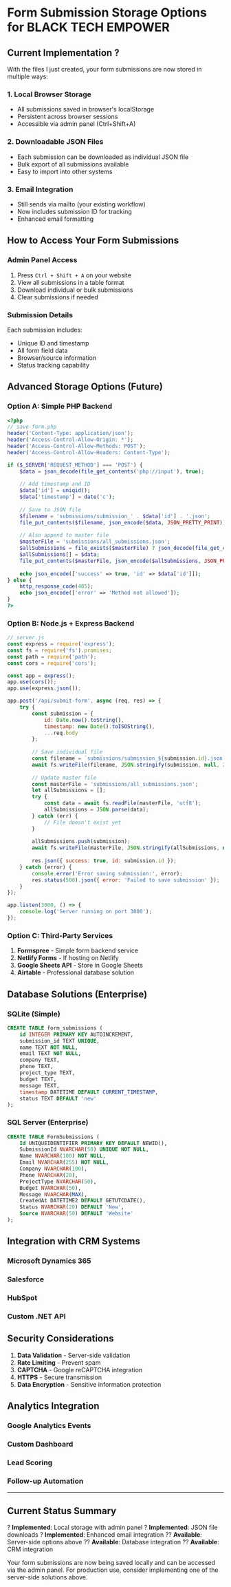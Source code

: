 # Form Submission Storage Options for BLACK TECH EMPOWER

## Current Implementation ?

With the files I just created, your form submissions are now stored in multiple ways:

### 1. **Local Browser Storage**
- All submissions saved in browser's localStorage
- Persistent across browser sessions
- Accessible via admin panel (Ctrl+Shift+A)

### 2. **Downloadable JSON Files**
- Each submission can be downloaded as individual JSON file
- Bulk export of all submissions available
- Easy to import into other systems

### 3. **Email Integration**
- Still sends via mailto (your existing workflow)
- Now includes submission ID for tracking
- Enhanced email formatting

## How to Access Your Form Submissions

### Admin Panel Access
1. Press `Ctrl + Shift + A` on your website
2. View all submissions in a table format
3. Download individual or bulk submissions
4. Clear submissions if needed

### Submission Details
Each submission includes:
- Unique ID and timestamp
- All form field data
- Browser/source information
- Status tracking capability

## Advanced Storage Options (Future)

### Option A: Simple PHP Backend
```php
<?php
// save-form.php
header('Content-Type: application/json');
header('Access-Control-Allow-Origin: *');
header('Access-Control-Allow-Methods: POST');
header('Access-Control-Allow-Headers: Content-Type');

if ($_SERVER['REQUEST_METHOD'] === 'POST') {
    $data = json_decode(file_get_contents('php://input'), true);
    
    // Add timestamp and ID
    $data['id'] = uniqid();
    $data['timestamp'] = date('c');
    
    // Save to JSON file
    $filename = 'submissions/submission_' . $data['id'] . '.json';
    file_put_contents($filename, json_encode($data, JSON_PRETTY_PRINT));
    
    // Also append to master file
    $masterFile = 'submissions/all_submissions.json';
    $allSubmissions = file_exists($masterFile) ? json_decode(file_get_contents($masterFile), true) : [];
    $allSubmissions[] = $data;
    file_put_contents($masterFile, json_encode($allSubmissions, JSON_PRETTY_PRINT));
    
    echo json_encode(['success' => true, 'id' => $data['id']]);
} else {
    http_response_code(405);
    echo json_encode(['error' => 'Method not allowed']);
}
?>
```

### Option B: Node.js + Express Backend
```javascript
// server.js
const express = require('express');
const fs = require('fs').promises;
const path = require('path');
const cors = require('cors');

const app = express();
app.use(cors());
app.use(express.json());

app.post('/api/submit-form', async (req, res) => {
    try {
        const submission = {
            id: Date.now().toString(),
            timestamp: new Date().toISOString(),
            ...req.body
        };
        
        // Save individual file
        const filename = `submissions/submission_${submission.id}.json`;
        await fs.writeFile(filename, JSON.stringify(submission, null, 2));
        
        // Update master file
        const masterFile = 'submissions/all_submissions.json';
        let allSubmissions = [];
        try {
            const data = await fs.readFile(masterFile, 'utf8');
            allSubmissions = JSON.parse(data);
        } catch (err) {
            // File doesn't exist yet
        }
        
        allSubmissions.push(submission);
        await fs.writeFile(masterFile, JSON.stringify(allSubmissions, null, 2));
        
        res.json({ success: true, id: submission.id });
    } catch (error) {
        console.error('Error saving submission:', error);
        res.status(500).json({ error: 'Failed to save submission' });
    }
});

app.listen(3000, () => {
    console.log('Server running on port 3000');
});
```

### Option C: Third-Party Services
1. **Formspree** - Simple form backend service
2. **Netlify Forms** - If hosting on Netlify
3. **Google Sheets API** - Store in Google Sheets
4. **Airtable** - Professional database solution

## Database Solutions (Enterprise)

### SQLite (Simple)
```sql
CREATE TABLE form_submissions (
    id INTEGER PRIMARY KEY AUTOINCREMENT,
    submission_id TEXT UNIQUE,
    name TEXT NOT NULL,
    email TEXT NOT NULL,
    company TEXT,
    phone TEXT,
    project_type TEXT,
    budget TEXT,
    message TEXT,
    timestamp DATETIME DEFAULT CURRENT_TIMESTAMP,
    status TEXT DEFAULT 'new'
);
```

### SQL Server (Enterprise)
```sql
CREATE TABLE FormSubmissions (
    Id UNIQUEIDENTIFIER PRIMARY KEY DEFAULT NEWID(),
    SubmissionId NVARCHAR(50) UNIQUE NOT NULL,
    Name NVARCHAR(100) NOT NULL,
    Email NVARCHAR(255) NOT NULL,
    Company NVARCHAR(100),
    Phone NVARCHAR(20),
    ProjectType NVARCHAR(50),
    Budget NVARCHAR(50),
    Message NVARCHAR(MAX),
    CreatedAt DATETIME2 DEFAULT GETUTCDATE(),
    Status NVARCHAR(20) DEFAULT 'New',
    Source NVARCHAR(50) DEFAULT 'Website'
);
```

## Integration with CRM Systems

### Microsoft Dynamics 365
### Salesforce
### HubSpot
### Custom .NET API

## Security Considerations

1. **Data Validation** - Server-side validation
2. **Rate Limiting** - Prevent spam
3. **CAPTCHA** - Google reCAPTCHA integration
4. **HTTPS** - Secure transmission
5. **Data Encryption** - Sensitive information protection

## Analytics Integration

### Google Analytics Events
### Custom Dashboard
### Lead Scoring
### Follow-up Automation

---

## Current Status Summary

? **Implemented**: Local storage with admin panel
? **Implemented**: JSON file downloads
? **Implemented**: Enhanced email integration
?? **Available**: Server-side options above
?? **Available**: Database integration
?? **Available**: CRM integration

Your form submissions are now being saved locally and can be accessed via the admin panel. For production use, consider implementing one of the server-side solutions above.